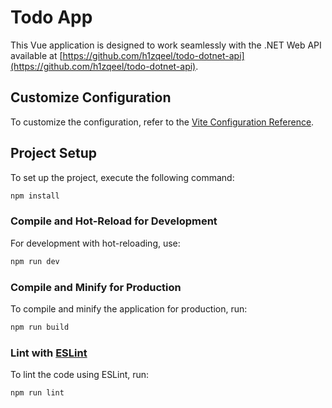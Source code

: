 # Todo App

This Vue application is designed to work seamlessly with the .NET Web API available at [https://github.com/h1zqeel/todo-dotnet-api](https://github.com/h1zqeel/todo-dotnet-api).

## Customize Configuration

To customize the configuration, refer to the [Vite Configuration Reference](https://vitejs.dev/config/).

## Project Setup

To set up the project, execute the following command:

```sh
npm install
```

### Compile and Hot-Reload for Development

For development with hot-reloading, use:

```sh
npm run dev
```

### Compile and Minify for Production

To compile and minify the application for production, run:

```sh
npm run build
```

### Lint with [ESLint](https://eslint.org/)

To lint the code using ESLint, run:

```sh
npm run lint
```
